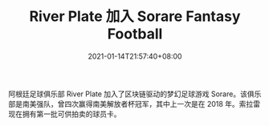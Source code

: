 ﻿---
title: "River Plate 加入 Sorare Fantasy Football"
date: 2021-01-14T21:57:40+08:00
lastmod: 2021-01-14T16:45:40+08:00
draft: false
authors: ["Thelma"]
description: "阿根廷足球俱乐部 River Plate 加入了区块链驱动的梦幻足球游戏 Sorare。该俱乐部是南美强队，曾四次赢得南美解放者杯冠军，其中上一次是在 2018 年。索拉雷现在拥有第一批可供拍卖的球员卡。"
featuredImage: "river-plate-joins-sorare-fantasy-football.png"
tags: ["Strategy Game","策略游戏","Play to Earn"]
categories: ["news"]
news: ["策略游戏"]
weight: 
lightgallery: true
pinned: false
recommend: false
recommend1: false
---

阿根廷足球俱乐部 River Plate 加入了区块链驱动的梦幻足球游戏 Sorare。该俱乐部是南美强队，曾四次赢得南美解放者杯冠军，其中上一次是在 2018 年。索拉雷现在拥有第一批可供拍卖的球员卡。

<!--more-->

